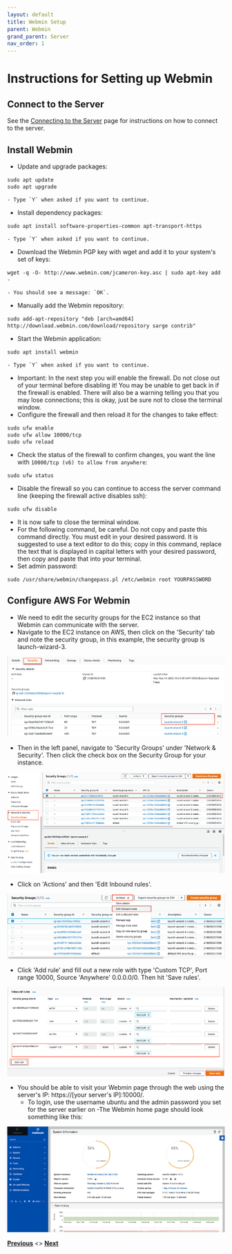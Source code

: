 ```yaml
---
layout: default
title: Webmin Setup
parent: Webmin
grand_parent: Server
nav_order: 1
---
```

# Instructions for Setting up Webmin

## Connect to the Server
See the [Connecting to the Server](PuTTY_Setup.html) page for instructions on how to connect to the server.

## Install Webmin
- Update and upgrade packages:
```
sudo apt update
sudo apt upgrade
```
    
    - Type `Y` when asked if you want to continue.
- Install dependency packages:
```
sudo apt install software-properties-common apt-transport-https
```
    
    - Type `Y` when asked if you want to continue.
- Download the Webmin PGP key with wget and add it to your system's set of keys:
```
wget -q -O- http://www.webmin.com/jcameron-key.asc | sudo apt-key add -
```
    
    - You should see a message: `OK`.
- Manually add the Webmin repository:
```
sudo add-apt-repository "deb [arch=amd64] http://download.webmin.com/download/repository sarge contrib"
```
- Start the Webmin application:
```
sudo apt install webmin
```
    
    - Type `Y` when asked if you want to continue.
- Important: In the next step you will enable the firewall. Do not close out of your terminal before disabling it! You may be unable to get back in if the firewall is enabled. There will also be a warning telling you that you may lose connections; this is okay, just be sure not to close the terminal window.
- Configure the firewall and then reload it for the changes to take effect:
```
sudo ufw enable
sudo ufw allow 10000/tcp
sudo ufw reload
```
- Check the status of the firewall to confirm changes, you want the line with `10000/tcp (v6) to allow from anywhere`:
```
sudo ufw status
```
- Disable the firewall so you can continue to access the server command line (keeping the firewall active disables ssh):
```
sudo ufw disable
```
- It is now safe to close the terminal window.
- For the following command, be careful. Do not copy and paste this command directly. You must edit in your desired password. It is suggested to use a text editor to do this; copy in this command, replace the text that is displayed in capital letters with your desired password, then copy and paste that into your terminal.
- Set admin password:
```
sudo /usr/share/webmin/changepass.pl /etc/webmin root YOURPASSWORD
```

## Configure AWS For Webmin
- We need to edit the security groups for the EC2 instance so that Webmin can communicate with the server.
- Navigate to the EC2 instance on AWS, then click on the 'Security' tab and note the security group, in this example, the security group is launch-wizard-3.

![WebminStepOne](serverAssets/WebminStepOne.png)
- Then in the left panel, navigate to 'Security Groups' under 'Network & Security'. Then click the check box on the Security Group for your instance.

![WebminStepTwo](serverAssets/WebminStepTwo.png)
- Click on 'Actions' and then 'Edit Inbound rules'.

![WebminStepThree](serverAssets/WebminStepThree.png)
- Click 'Add rule' and fill out a new role with type 'Custom TCP', Port range 10000, Source 'Anywhere' 0.0.0.0/0. Then hit 'Save rules'.

![WebminStepFour](serverAssets/WebminStepFour.png)
- You should be able to visit your Webmin page through the web using the server's IP: https://[your server's IP]:10000/.
    - To login, use the username ubuntu and the admin password you set for the server earlier on
-The Webmin home page should look something like this:

![WebminStepFive](serverAssets/WebminStepFive.png)

**[Previous](Webmin.html)** <> **[Next](NavigatingWebmin.html)**
